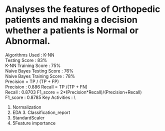 
# Analyses the features of Orthopedic patients and making a decision whether a patients is Normal or Abnormal. 
Algorithms Used : K-NN \
Testing Score : 83% \
K-NN Training Score : 75% \
Naive Bayes Testing Score : 76% \
Naive Bayes Training Score : 78%  \
Precision = TP / (TP + FP) \
Precision : 0.886 Recall = TP /(TP + FN)\
Recall : 0.8703 F1_score = 2*(Precision*Recall)/(Precision+Recall)\
F1_score : 0.8785  Key Activities : \
1. Normalization 
2. EDA 3. Classification_report 
3.  StandardScaler 
4. 5Feature importance
